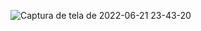 ![Captura de tela de 2022-06-21 23-43-20](https://user-images.githubusercontent.com/103274980/174932188-24cf9a51-109b-445d-b4c9-13ecc368c8a3.png)
